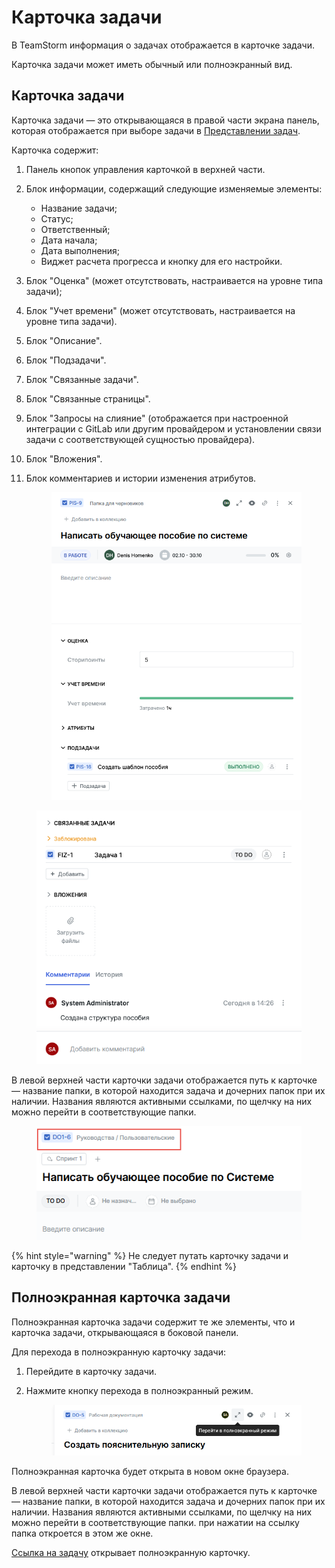 # Карточка задачи

В TeamStorm информация о задачах отображается в карточке задачи.&#x20;

Карточка задачи может иметь обычный или полноэкранный вид.&#x20;

## Карточка задачи

Карточка задачи — это открывающаяся в правой части экрана панель, которая отображается при выборе задачи в [Представлении задач](kartochka-zadachi.md#predstavlenie-zadach).

Карточка содержит:

1. Панель кнопок управления карточкой в верхней части.
2. Блок информации, содержащий следующие изменяемые элементы:
   * Название задачи;
   * Статус;
   * Ответственный;
   * Дата начала;
   * Дата выполнения;
   * Виджет расчета прогресса и кнопку для его настройки.
3. Блок "Оценка" (может отсутствовать, настраивается на уровне типа задачи);
4. Блок "Учет времени" (может отсутствовать, настраивается на уровне типа задачи).
5. Блок "Описание".
6. Блок "Подзадачи".
7. Блок "Связанные задачи".
8. Блок "Связанные страницы".
9. Блок "Запросы на слияние" (отображается при настроенной интеграции с GitLab или другим провайдером и установлении связи задачи с соответствующей сущностью провайдера).
10. Блок "Вложения".
11. Блок комментариев и истории изменения атрибутов.

    <figure><img src="../../../.gitbook/assets/изображение (228).png" alt=""><figcaption></figcaption></figure>

<figure><img src="../../../.gitbook/assets/изображение (147).png" alt=""><figcaption></figcaption></figure>

В левой верхней части карточки задачи отображается путь к карточке — название папки, в которой находится задача и дочерних папок при их наличии. Названия являются активными ссылками, по щелчку на них можно перейти в соответствующие папки.

<figure><img src="../../../.gitbook/assets/изображение (81).png" alt=""><figcaption></figcaption></figure>

{% hint style="warning" %}
Не следует путать карточку задачи и карточку в представлении "Таблица".
{% endhint %}

## Полноэкранная карточка задачи

Полноэкранная карточка задачи содержит те же элементы, что и карточка задачи, открывающаяся в боковой панели.

Для перехода в полноэкранную карточку задачи:

1. Перейдите в карточку задачи.
2.  Нажмите кнопку перехода в полноэкранный режим.

    <figure><img src="../../../.gitbook/assets/изображение (161).png" alt=""><figcaption></figcaption></figure>

Полноэкранная карточка будет открыта в новом окне браузера.

В левой верхней части карточки задачи отображается путь к карточке — название папки, в которой находится задача и дочерних папок при их наличии. Названия являются активными ссылками, по щелчку на них можно перейти в соответствующие папки. при нажатии на ссылку папка откроется в этом же окне.

[Ссылка на задачу](kartochka-zadachi.md#sozdanie-ssylki-na-zadachu) открывает полноэкранную карточку.
